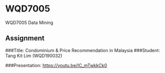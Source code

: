# WQD7005
WQD7005 Data Mining

## Assignment

###Title: Condominium & Price Recommendation in Malaysia
###Student: Tang Kit Lim (WQD190032)

###Presentation: https://youtu.be/IC_mTwkkCk0
